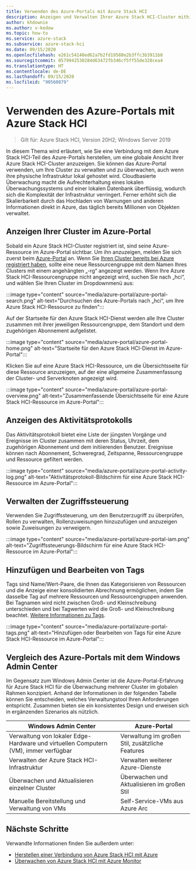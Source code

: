 ```yaml
---
title: Verwenden des Azure-Portals mit Azure Stack HCI
description: Anzeigen und Verwalten Ihrer Azure Stack HCI-Cluster mithilfe des Azure-Portals.
author: khdownie
ms.author: v-kedow
ms.topic: how-to
ms.service: azure-stack
ms.subservice: azure-stack-hci
ms.date: 09/15/2020
ms.openlocfilehash: e261c54140ed62a7b2fd19588e2b3ffc3b3911b8
ms.sourcegitcommit: 0579942530284d63472fb346cf5ff55de328cea4
ms.translationtype: HT
ms.contentlocale: de-DE
ms.lasthandoff: 09/15/2020
ms.locfileid: "90560879"
---
```

# <a name="use-the-azure-portal-with-azure-stack-hci"></a>Verwenden des Azure-Portals mit Azure Stack HCI

> Gilt für: Azure Stack HCI, Version 20H2; Windows Server 2019

In diesem Thema wird erläutert, wie Sie eine Verbindung mit dem Azure Stack HCI-Teil des Azure-Portals herstellen, um eine globale Ansicht Ihrer Azure Stack HCI-Cluster anzuzeigen. Sie können das Azure-Portal verwenden, um Ihre Cluster zu verwalten und zu überwachen, auch wenn ihre physische Infrastruktur lokal gehostet wird. Cloudbasierte Überwachung macht die Aufrechterhaltung eines lokalen Überwachungssystems und einer lokalen Datenbank überflüssig, wodurch sich die Komplexität der Infrastruktur verringert. Ferner erhöht sich die Skalierbarkeit durch das Hochladen von Warnungen und anderen Informationen direkt in Azure, das täglich bereits Millionen von Objekten verwaltet.

## <a name="view-your-clusters-in-the-azure-portal"></a>Anzeigen Ihrer Cluster im Azure-Portal

Sobald ein Azure Stack HCI-Cluster registriert ist, sind seine Azure-Ressource im Azure-Portal sichtbar. Um ihn anzuzeigen, melden Sie sich zuerst beim [Azure-Portal](https://portal.azure.com) an. Wenn Sie [Ihren Cluster bereits bei Azure registriert haben](../deploy/register-with-azure.md), sollte eine neue Ressourcengruppe mit dem Namen Ihres Clusters mit einem angehängten „-rg“ angezeigt werden. Wenn Ihre Azure Stack HCI-Ressourcengruppe nicht angezeigt wird, suchen Sie nach „hci“, und wählen Sie Ihren Cluster im Dropdownmenü aus:

:::image type="content" source="media/azure-portal/azure-portal-search.png" alt-text="Durchsuchen des Azure-Portals nach „hci“, um Ihre Azure Stack HCI-Ressource zu finden":::

Auf der Startseite für den Azure Stack HCI-Dienst werden alle Ihre Cluster zusammen mit ihrer jeweiligen Ressourcengruppe, dem Standort und dem zugehörigen Abonnement aufgelistet.

:::image type="content" source="media/azure-portal/azure-portal-home.png" alt-text="Startseite für den Azure Stack HCI-Dienst im Azure-Portal":::

Klicken Sie auf eine Azure Stack HCI-Ressource, um die Übersichtsseite für diese Ressource anzuzeigen, auf der eine allgemeine Zusammenfassung der Cluster- und Serverknoten angezeigt wird.

:::image type="content" source="media/azure-portal/azure-portal-overview.png" alt-text="Zusammenfassende Übersichtsseite für eine Azure Stack HCI-Ressource im Azure-Portal":::

## <a name="view-the-activity-log"></a>Anzeigen des Aktivitätsprotokolls

Das Aktivitätsprotokoll bietet eine Liste der jüngsten Vorgänge und Ereignisse im Cluster zusammen mit deren Status, Uhrzeit, dem zugehörigen Abonnement und dem initiierenden Benutzer. Ereignisse können nach Abonnement, Schweregrad, Zeitspanne, Ressourcengruppe und Ressource gefiltert werden.

:::image type="content" source="media/azure-portal/azure-portal-activity-log.png" alt-text="Aktivitätsprotokoll-Bildschirm für eine Azure Stack HCI-Ressource im Azure-Portal":::

## <a name="configure-access-control"></a>Verwalten der Zugriffssteuerung

Verwenden Sie Zugriffssteuerung, um den Benutzerzugriff zu überprüfen, Rollen zu verwalten, Rollenzuweisungen hinzuzufügen und anzuzeigen sowie Zuweisungen zu verweigern.

:::image type="content" source="media/azure-portal/azure-portal-iam.png" alt-text="Zugriffssteuerungs-Bildschirm für eine Azure Stack HCI-Ressource im Azure-Portal":::

## <a name="add-and-edit-tags"></a>Hinzufügen und Bearbeiten von Tags

Tags sind Name/Wert-Paare, die Ihnen das Kategorisieren von Ressourcen und die Anzeige einer konsolidierten Abrechnung ermöglichen, indem Sie dasselbe Tag auf mehrere Ressourcen und Ressourcengruppen anwenden. Bei Tagnamen wird nicht zwischen Groß- und Kleinschreibung unterschieden und bei Tagwerten wird die Groß- und Kleinschreibung beachtet. [Weitere Informationen zu Tags](/azure/azure-resource-manager/management/tag-resources).

:::image type="content" source="media/azure-portal/azure-portal-tags.png" alt-text="Hinzufügen oder Bearbeiten von Tags für eine Azure Stack HCI-Ressource im Azure-Portal":::

## <a name="compare-azure-portal-and-windows-admin-center"></a>Vergleich des Azure-Portals mit dem Windows Admin Center

Im Gegensatz zum Windows Admin Center ist die Azure-Portal-Erfahrung für Azure Stack HCI für die Überwachung mehrerer Cluster im globalen Rahmen konzipiert. Anhand der Informationen in der folgenden Tabelle können Sie entscheiden, welches Verwaltungstool Ihren Anforderungen entspricht. Zusammen bieten sie ein konsistentes Design und erweisen sich in ergänzenden Szenarios als nützlich.

| Windows Admin Center | Azure-Portal |
| --------------- | --------------- |
| Verwaltung von lokaler Edge-Hardware und virtuellen Computern (VM), immer verfügbar | Verwaltung im großen Stil, zusätzliche Features |
| Verwalten der Azure Stack HCI-Infrastruktur | Verwalten weiterer Azure-Dienste |
| Überwachen und Aktualisieren einzelner Cluster | Überwachen und Aktualisieren im großen Stil |
| Manuelle Bereitstellung und Verwaltung von VMs | Self-Service-VMs aus Azure Arc |

## <a name="next-steps"></a>Nächste Schritte

Verwandte Informationen finden Sie außerdem unter:

- [Herstellen einer Verbindung von Azure Stack HCI mit Azure](../deploy/register-with-azure.md)
- [Überwachen von Azure Stack HCI mit Azure Monitor](azure-monitor.md)
